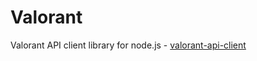 # Valorant
Valorant API client library for node.js - [valorant-api-client](https://www.npmjs.com/package/valorant-api-client)
